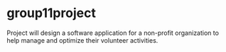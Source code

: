 # group11project
Project will design a software application for a non-profit organization to help manage and optimize their volunteer activities.
